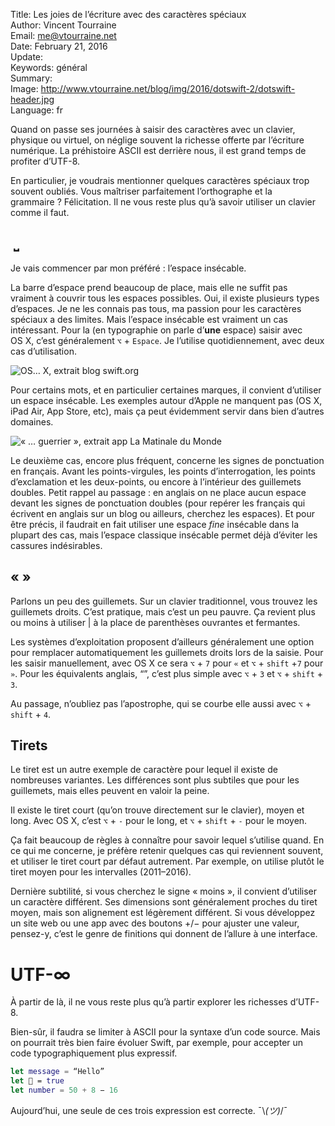 Title:    Les joies de l’écriture avec des caractères spéciaux  
Author:   Vincent Tourraine  
Email:    me@vtourraine.net  
Date:     February 21, 2016  
Update:   
Keywords: général  
Summary:    
Image:    http://www.vtourraine.net/blog/img/2016/dotswift-2/dotswift-header.jpg  
Language: fr  


Quand on passe ses journées à saisir des caractères avec un clavier, physique ou virtuel, on néglige souvent la richesse offerte par l’écriture numérique. La préhistoire ASCII est derrière nous, il est grand temps de profiter d’UTF-8.

En particulier, je voudrais mentionner quelques caractères spéciaux trop souvent oubliés. Vous maîtriser parfaitement l’orthographe et la grammaire ? Félicitation. Il ne vous reste plus qu’à savoir utiliser un clavier comme il faut.


##  ⎵

Je vais commencer par mon préféré : l’espace insécable. 

La barre d’espace prend beaucoup de place, mais elle ne suffit pas vraiment à couvrir tous les espaces possibles. Oui, il existe plusieurs types d’espaces. Je ne les connais pas tous, ma passion pour les caractères spéciaux a des limites. Mais l’espace insécable est vraiment un cas intéressant. Pour la (en typographie on parle d’**une** espace) saisir avec OS X, c’est généralement `⌥` + `Espace`. Je l’utilise quotidiennement, avec deux cas d’utilisation.

![OS… X, extrait blog [swift.org](https://swift.org/blog/swift-ci/)](http://www.vtourraine.net/blog/img/2016/caracteres-speciaux-utf8/espace-os-x.png)

Pour certains mots, et en particulier certaines marques, il convient d’utiliser un espace insécable. Les exemples autour d’Apple ne manquent pas (OS X, iPad Air, App Store, etc), mais ça peut évidemment servir dans bien d’autres domaines.

![« … guerrier », extrait app [La Matinale du Monde](https://itunes.apple.com/app/la-matinale-du-monde/id973857028?mt=8)](http://www.vtourraine.net/blog/img/2016/caracteres-speciaux-utf8/espace-guillemets.png)

Le deuxième cas, encore plus fréquent, concerne les signes de ponctuation en français. Avant les points-virgules, les points d’interrogation, les points d’exclamation et les deux-points, ou encore à l’intérieur des guillemets doubles. Petit rappel au passage : en anglais on ne place aucun espace devant les signes de ponctuation doubles (pour repérer les français qui écrivent en anglais sur un blog ou ailleurs, cherchez les espaces). Et pour être précis, il faudrait en fait utiliser une espace *fine* insécable dans la plupart des cas, mais l’espace classique insécable permet déjà d’éviter les cassures indésirables.


## « »

Parlons un peu des guillemets. Sur un clavier traditionnel, vous trouvez les guillemets droits. C’est pratique, mais c’est un peu pauvre. Ça revient plus ou moins à utiliser | à la place de parenthèses ouvrantes et fermantes.

Les systèmes d’exploitation proposent d’ailleurs généralement une option pour remplacer automatiquement les guillemets droits lors de la saisie. Pour les saisir manuellement, avec OS X ce sera `⌥` + `7` pour `«` et `⌥` + `shift` +`7` pour `»`. Pour les équivalents anglais, “”, c’est plus simple avec `⌥` + `3` et `⌥` + `shift` + `3`.

Au passage, n’oubliez pas l’apostrophe, qui se courbe elle aussi avec `⌥` + `shift` + `4`.


## Tirets

Le tiret est un autre exemple de caractère pour lequel il existe de nombreuses variantes. Les différences sont plus subtiles que pour les guillemets, mais elles peuvent en valoir la peine.

Il existe le tiret court (qu’on trouve directement sur le clavier), moyen et long. Avec OS X, c’est `⌥` + `-` pour le long, et `⌥` + `shift` + `-` pour le moyen. 

Ça fait beaucoup de règles à connaître pour savoir lequel s’utilise quand. En ce qui me concerne, je préfère retenir quelques cas qui reviennent souvent, et utiliser le tiret court par défaut autrement. Par exemple, on utilise plutôt le tiret moyen pour les intervalles (2011–2016).

Dernière subtilité, si vous cherchez le signe « moins », il convient d’utiliser un caractère différent. Ses dimensions sont généralement proches du tiret moyen, mais son alignement est légèrement différent. Si vous développez un site web ou une app avec des boutons +/− pour ajuster une valeur, pensez-y, c’est le genre de finitions qui donnent de l’allure à une interface. 


# UTF-∞

À partir de là, il ne vous reste plus qu’à partir explorer les richesses d’UTF-8.

Bien-sûr, il faudra se limiter à ASCII pour la syntaxe d’un code source. Mais on pourrait très bien faire évoluer Swift, par exemple, pour accepter un code typographiquement plus expressif.

``` swift
let message = “Hello”
let 🤖 = true
let number = 50 + 8 − 16
```

Aujourd’hui, une seule de ces trois expression est correcte. ¯\\_(ツ)_/¯ 
